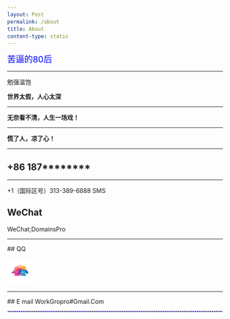 ```yaml
---
layout: Post
permalink: /about
title: About
content-type: static
---
```


<span style="color: #0000ff; font-size: 20px">苦逼的80后</span>

<hr class="rainbow-hr">   

<p class="blue-gradient-text">勉强温饱</p>


**世界太假，人心太深**

***

**无奈看不清，人生一场戏！**

***

**慌了人，凉了心！**

<hr width="100%" color="#8d87fa" /> 

## +86 187********

 <hr class="dashed-line" /> 

<p class="rainbow-text-animated">+1（国际区号）313-389-6888 SMS</p>

## WeChat 
WeChat;DomainsPro 
 <hr class="animated-rainbow-hr">
## QQ

<a href="https://qm.qq.com/q/3oAJ0z7uPm" target="_blank"><img src="/assets/img/qq.png" width="60" height="60" alt="189880100">  </a>
<hr width="100%" color="#a9a9a9" />  
## E mail
WorkGropro#Gmail.Com

 <hr style="border: 1px dashed #8d87fa; border-radius: 5px; height: 0;" />
